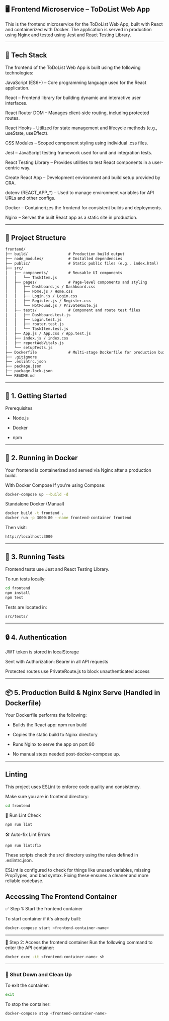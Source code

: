 ## 🖥️ Frontend Microservice – ToDoList Web App
This is the frontend microservice for the ToDoList Web App, built with React and containerized with Docker. The application is served in production using Nginx and tested using Jest and React Testing Library.

---

## 🧰 Tech Stack
The frontend of the ToDoList Web App is built using the following technologies:

JavaScript (ES6+) – Core programming language used for the React application.

React – Frontend library for building dynamic and interactive user interfaces.

React Router DOM – Manages client-side routing, including protected routes.

React Hooks – Utilized for state management and lifecycle methods (e.g., useState, useEffect).

CSS Modules – Scoped component styling using individual .css files.

Jest – JavaScript testing framework used for unit and integration tests.

React Testing Library – Provides utilities to test React components in a user-centric way.

Create React App – Development environment and build setup provided by CRA.

dotenv (REACT_APP_*) – Used to manage environment variables for API URLs and other configs.

Docker – Containerizes the frontend for consistent builds and deployments.

Nginx – Serves the built React app as a static site in production.

---

## 📁 Project Structure
```txt
frontend/
├── build/                  # Production build output
├── node_modules/           # Installed dependencies
├── public/                 # Static public files (e.g., index.html)
├── src/
│   ├── components/         # Reusable UI components
│   │   └── TaskItem.js
│   ├── pages/              # Page-level components and styling
│   │   ├── Dashboard.js / Dashboard.css
│   │   ├── Home.js / Home.css
│   │   ├── Login.js / Login.css
│   │   ├── Register.js / Register.css
│   │   └── NotFound.js / PrivateRoute.js
│   ├── tests/              # Component and route test files
│   │   ├── Dashboard.test.js
│   │   ├── Login.test.js
│   │   ├── router.test.js
│   │   └── TaskItem.test.js
│   ├── App.js / App.css / App.test.js
│   ├── index.js / index.css
│   ├── reportWebVitals.js
│   └── setupTests.js
├── Dockerfile              # Multi-stage Dockerfile for production build 
├── .gitignore
├── .eslintrc.json
├── package.json
├── package-lock.json
└── README.md
```

---

## 🚀 1. Getting Started
Prerequisites
- Node.js

- Docker

- npm

---

## 🐳 2. Running in Docker
Your frontend is containerized and served via Nginx after a production build.

With Docker Compose
If you're using Compose:

```bash
docker-compose up --build -d
```

Standalone Docker (Manual)

```bash
docker build -t frontend .
docker run -p 3000:80 --name frontend-container frontend
```
Then visit:

```txt
http://localhost:3000
```

---

## 🧪 3. Running Tests
Frontend tests use Jest and React Testing Library.

To run tests locally:

```bash
cd frontend
npm install
npm test
```

Tests are located in:

```txt
src/tests/
```

---

## 🔒 4. Authentication
JWT token is stored in localStorage

Sent with Authorization: Bearer <token> in all API requests

Protected routes use PrivateRoute.js to block unauthenticated access

---

## 📦 5. Production Build & Nginx Serve (Handled in Dockerfile)
Your Dockerfile performs the following:

- Builds the React app: npm run build

- Copies the static build to Nginx directory

- Runs Nginx to serve the app on port 80

- No manual steps needed post-docker-compose up.

---

## Linting
This project uses ESLint to enforce code quality and consistency.

Make sure you are in frontend directory:

```bash
cd frontend
```

📌 Run Lint Check

```bash
npm run lint
```

🛠️ Auto-fix Lint Errors

```bash
npm run lint:fix
```
These scripts check the src/ directory using the rules defined in .eslintrc.json.

ESLint is configured to check for things like unused variables, missing PropTypes, and bad syntax. Fixing these ensures a cleaner and more reliable codebase.

## Accessing The Frontend Container

✅ Step 1: Start the frontend container

To start container if it's already built:

```bash
docker-compose start <frontend-container-name>
```

---

🐳 Step 2: Access the frontend container
Run the following command to enter the API container:

```bash
docker exec -it <frontend-container-name> sh
```

---

### 🧹 Shut Down and Clean Up

To exit the container:

```bash
exit
```

To stop the container:

```bash
docker-compose stop <frontend-container-name>
```